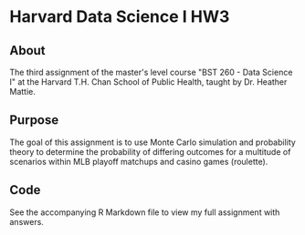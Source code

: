 # Harvard Data Science I HW3

## About

The third assignment of the master's level course "BST 260 - Data Science I" at the Harvard T.H. Chan School of Public Health, taught by Dr. Heather Mattie.

## Purpose

The goal of this assignment is to use Monte Carlo simulation and probability theory to determine the probability of differing outcomes for a multitude of scenarios within MLB playoff matchups and casino games (roulette).

## Code

See the accompanying R Markdown file to view my full assignment with answers.
